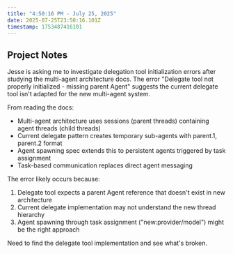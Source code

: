 ```yaml
---
title: "4:50:16 PM - July 25, 2025"
date: 2025-07-25T23:50:16.101Z
timestamp: 1753487416101
---
```


## Project Notes

Jesse is asking me to investigate delegation tool initialization errors after studying the multi-agent architecture docs. The error "Delegate tool not properly initialized - missing parent Agent" suggests the current delegate tool isn't adapted for the new multi-agent system.

From reading the docs:
- Multi-agent architecture uses sessions (parent threads) containing agent threads (child threads)
- Current delegate pattern creates temporary sub-agents with parent.1, parent.2 format
- Agent spawning spec extends this to persistent agents triggered by task assignment
- Task-based communication replaces direct agent messaging

The error likely occurs because:
1. Delegate tool expects a parent Agent reference that doesn't exist in new architecture
2. Current delegate implementation may not understand the new thread hierarchy
3. Agent spawning through task assignment ("new:provider/model") might be the right approach

Need to find the delegate tool implementation and see what's broken.
